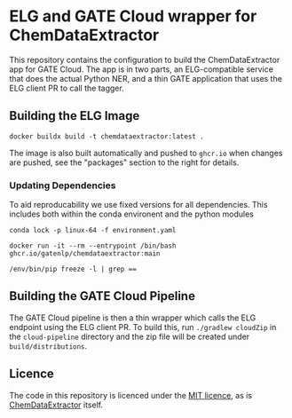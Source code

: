 # ELG and GATE Cloud wrapper for ChemDataExtractor

This repository contains the configuration to build the ChemDataExtractor app for GATE Cloud.  The app is in two parts, an ELG-compatible service that does the actual Python NER, and a thin GATE application that uses the ELG client PR to call the tagger.


## Building the ELG Image


```
docker buildx build -t chemdataextractor:latest .
```

The image is also built automatically and pushed to `ghcr.io` when changes are pushed, see the "packages" section to the right for details.


### Updating Dependencies

To aid reproducability we use fixed versions for all dependencies. This includes both within
the conda environent and the python modules

```
conda lock -p linux-64 -f environment.yaml
```


```
docker run -it --rm --entrypoint /bin/bash ghcr.io/gatenlp/chemdataextractor:main
```

```
/env/bin/pip freeze -l | grep ==
```

## Building the GATE Cloud Pipeline

The GATE Cloud pipeline is then a thin wrapper which calls the ELG endpoint using the ELG client PR.  To build this, run `./gradlew cloudZip` in the `cloud-pipeline` directory and the zip file will be created under `build/distributions`.

## Licence

The code in this repository is licenced under the [MIT licence](LICENSE), as is [ChemDataExtractor](https://github.com/mcs07/ChemDataExtractor) itself.
